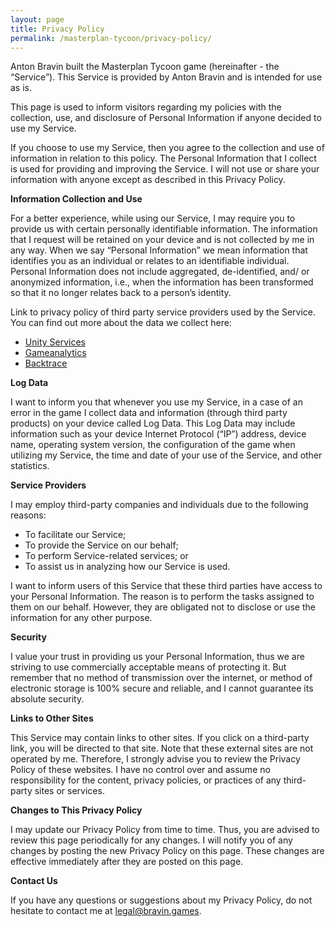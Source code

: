 ```yaml
---
layout: page
title: Privacy Policy
permalink: /masterplan-tycoon/privacy-policy/
---
```


Anton Bravin built the Masterplan Tycoon game (hereinafter - the “Service”). This Service is provided by Anton Bravin and is intended for use as is.

This page is used to inform visitors regarding my policies with the collection, use, and disclosure of Personal Information if anyone decided to use my Service.

If you choose to use my Service, then you agree to the collection and use of information in relation to this policy. The Personal Information that I collect is used for providing and improving the Service. I will not use or share your information with anyone except as described in this Privacy Policy.

**Information Collection and Use**

For a better experience, while using our Service, I may require you to provide us with certain personally identifiable information. The information that I request will be retained on your device and is not collected by me in any way. When we say “Personal Information” we mean information that identifies you as an individual or relates to an identifiable individual. Personal Information does not include aggregated, de-identified, and/ or anonymized information, i.e., when the information has been transformed so that it no longer relates back to a person’s identity.

Link to privacy policy of third party service providers used by the Service. You can find out more about the data we collect here:

-   [Unity Services](https://unity.com/legal/game-player-and-app-user-privacy-policy)
-   [Gameanalytics](https://gameanalytics.com/privacy/)
-   [Backtrace](https://backtrace.io/privacy-policy)

**Log Data**

I want to inform you that whenever you use my Service, in a case of an error in the game I collect data and information (through third party products) on your device called Log Data. This Log Data may include information such as your device Internet Protocol (“IP”) address, device name, operating system version, the configuration of the game when utilizing my Service, the time and date of your use of the Service, and other statistics.

**Service Providers**

I may employ third-party companies and individuals due to the following reasons:

-   To facilitate our Service;
-   To provide the Service on our behalf;
-   To perform Service-related services; or
-   To assist us in analyzing how our Service is used.

I want to inform users of this Service that these third parties have access to your Personal Information. The reason is to perform the tasks assigned to them on our behalf. However, they are obligated not to disclose or use the information for any other purpose.

**Security**

I value your trust in providing us your Personal Information, thus we are striving to use commercially acceptable means of protecting it. But remember that no method of transmission over the internet, or method of electronic storage is 100% secure and reliable, and I cannot guarantee its absolute security.

**Links to Other Sites**

This Service may contain links to other sites. If you click on a third-party link, you will be directed to that site. Note that these external sites are not operated by me. Therefore, I strongly advise you to review the Privacy Policy of these websites. I have no control over and assume no responsibility for the content, privacy policies, or practices of any third-party sites or services.

**Changes to This Privacy Policy**

I may update our Privacy Policy from time to time. Thus, you are advised to review this page periodically for any changes. I will notify you of any changes by posting the new Privacy Policy on this page. These changes are effective immediately after they are posted on this page.

**Contact Us**

If you have any questions or suggestions about my Privacy Policy, do not hesitate to contact me at legal@bravin.games.
